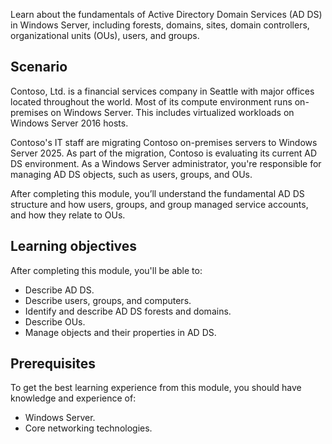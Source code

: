 Learn about the fundamentals of Active Directory Domain Services (AD DS) in Windows Server, including forests, domains, sites, domain controllers, organizational units (OUs), users, and groups.

## Scenario

Contoso, Ltd. is a financial services company in Seattle with major offices located throughout the world. Most of its compute environment runs on-premises on Windows Server. This includes virtualized workloads on Windows Server 2016 hosts.

Contoso's IT staff are migrating Contoso on-premises servers to Windows Server 2025. As part of the migration, Contoso is evaluating its current AD DS environment. As a Windows Server administrator, you're responsible for managing AD DS objects, such as users, groups, and OUs.

After completing this module, you’ll understand the fundamental AD DS structure and how users, groups, and group managed service accounts, and how they relate to OUs.

## Learning objectives

After completing this module, you'll be able to:

- Describe AD DS.
- Describe users, groups, and computers.
- Identify and describe AD DS forests and domains.
- Describe OUs.
- Manage objects and their properties in AD DS.

## Prerequisites

To get the best learning experience from this module, you should have knowledge and experience of:

- Windows Server.
- Core networking technologies.
